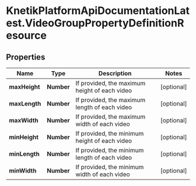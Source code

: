 # KnetikPlatformApiDocumentationLatest.VideoGroupPropertyDefinitionResource

## Properties
Name | Type | Description | Notes
------------ | ------------- | ------------- | -------------
**maxHeight** | **Number** | If provided, the maximum height of each video | [optional] 
**maxLength** | **Number** | If provided, the maximum length of each video | [optional] 
**maxWidth** | **Number** | If provided, the maximum width of each video | [optional] 
**minHeight** | **Number** | If provided, the minimum height of each video | [optional] 
**minLength** | **Number** | If provided, the minimum length of each video | [optional] 
**minWidth** | **Number** | If provided, the minimum width of each video | [optional] 


